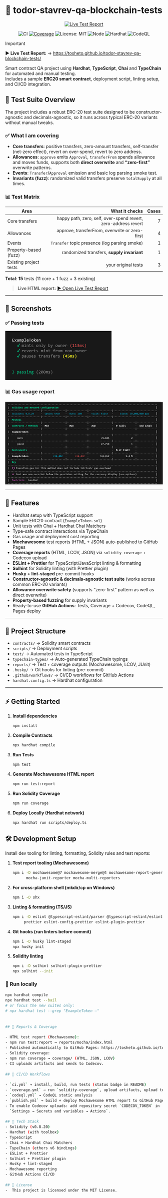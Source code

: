 # 🧪 todor-stavrev-qa-blockchain-tests

<div align="center">

[![Live Test Report](https://img.shields.io/badge/▶%20Live%20Test%20Report-Open%20now-blueviolet?logo=githubpages&logoColor=white)](https://tosheto.github.io/todor-stavrev-qa-blockchain-tests/)

![CI](https://github.com/tosheto/todor-stavrev-qa-blockchain-tests/actions/workflows/ci.yml/badge.svg)
[![Coverage](https://github.com/tosheto/todor-stavrev-qa-blockchain-tests/actions/workflows/coverage.yml/badge.svg?branch=main)](https://github.com/tosheto/todor-stavrev-qa-blockchain-tests/actions/workflows/coverage.yml)
![License: MIT](https://img.shields.io/badge/License-MIT-green.svg)
![Node](https://img.shields.io/badge/node-20.x-informational)
![Hardhat](https://img.shields.io/badge/hardhat-2.26.x-yellow)
![CodeQL](https://github.com/tosheto/todor-stavrev-qa-blockchain-tests/actions/workflows/codeql.yml/badge.svg)

</div>

> [!IMPORTANT]
> **▶ Live Test Report:** → https://tosheto.github.io/todor-stavrev-qa-blockchain-tests/

Smart contract QA project using **Hardhat**, **TypeScript**, **Chai** and **TypeChain** for automated and manual testing.  
Includes a sample **ERC20 smart contract**, deployment script, linting setup, and CI/CD integration.

## 🧪 Test Suite Overview

The project includes a robust ERC-20 test suite designed to be constructor-agnostic and decimals-agnostic, so it runs across typical ERC-20 variants without manual tweaks.

### ✅ What I am covering 
- **Core transfers**: positive transfers, zero-amount transfers, self-transfer (net-zero effect), revert on over-spend, revert to zero address.  
- **Allowances**: `approve` emits `Approval`, `transferFrom` spends allowance and moves funds, supports both **direct overwrite** and **“zero-first”** overwrite patterns.  
- **Events**: `Transfer`/`Approval` emission and basic log parsing smoke test.  
- **Invariants (fuzz)**: randomized valid transfers preserve `totalSupply` at all times.

### 📊 Test Matrix
| Area                     | What it checks                                                            | Cases |
|--------------------------|---------------------------------------------------------------------------:|------:|
| Core transfers           | happy path, zero, self, over-spend revert, zero-address revert            | 7     |
| Allowances               | approve, transferFrom, overwrite or zero-first                            | 4     |
| Events                   | `Transfer` topic presence (log parsing smoke)                             | 1     |
| Property-based (fuzz)    | randomized transfers, **supply invariant**                                | 1     |
| Existing project tests   | your original tests                                                        | 3     |
**Total**: **15** tests (11 core + 1 fuzz + 3 existing)

> **Live HTML report:** [▶ Open Live Test Report](https://tosheto.github.io/todor-stavrev-qa-blockchain-tests/)

---

## 📸 Screenshots

### ✅ Passing tests
![Tests Screenshot](docs/screenshots/tests-passing.png)

### 📊 Gas usage report
![Gas Report](docs/screenshots/gas-report.png)

---

## 🚀 Features
- Hardhat setup with TypeScript support  
- Sample ERC20 contract (`ExampleToken.sol`)  
- Unit tests with Chai + Hardhat Chai Matchers  
- Type-safe contract interactions via TypeChain  
- Gas usage and deployment cost reporting  
- **Mochawesome** test reports (HTML + JSON) auto-published to GitHub Pages  
- **Coverage reports** (HTML, LCOV, JSON) via `solidity-coverage` + Codecov upload  
- **ESLint + Prettier** for TypeScript/JavaScript linting & formatting  
- **Solhint** for Solidity linting (with Prettier plugin)  
- **Husky + lint-staged** pre-commit hooks  
- **Constructor-agnostic & decimals-agnostic test suite** (works across common ERC-20 variants)  
- **Allowance overwrite safety** (supports “zero-first” pattern as well as direct overwrite)  
- **Property-based fuzzing** for supply invariants  
- Ready-to-use **GitHub Actions**: Tests, Coverage + Codecov, CodeQL, Pages deploy

---

## 📂 Project Structure
- `contracts/` → Solidity smart contracts  
- `scripts/` → Deployment scripts  
- `test/` → Automated tests in TypeScript  
- `typechain-types/` → Auto-generated TypeChain typings  
- `reports/` → Test + coverage outputs (Mochawesome, LCOV, JUnit)  
- `.husky/` → Git hooks for linting (pre-commit)  
- `.github/workflows/` → CI/CD workflows for GitHub Actions  
- `hardhat.config.ts` → Hardhat configuration  

---

## ⚡ Getting Started

1. **Install dependencies**
   ```bash
   npm install

2. **Compile Contracts** 
    ```bash
    npx hardhat compile

3. **Run Tests** 
    ```bash
    npm test
    
4. **Generate Mochawesome HTML report** 
    ```bash
    npm run test:report

5. **Run Solidity Coverage** 
    ```bash
    npm run coverage
    
6. **Deploy Locally (Hardhat network)** 
    ```bash
    npx hardhat run scripts/deploy.ts
    
## 🛠️ Development Setup

Install dev tooling for linting, formatting, Solidity rules and test reports:

1. **Test report tooling (Mochawesome)**
   ```bash
   npm i -D mochawesome@7 mochawesome-merge@4 mochawesome-report-generator@6 \
         mocha-junit-reporter mocha-multi-reporters
2. **For cross-platform shell (mkdir/cp on Windows)** 
    ```bash
    npm i -D shx
3. **Linting & formatting (TS/JS)** 
    ```bash
    npm i -D eslint @typescript-eslint/parser @typescript-eslint/eslint-plugin \
         prettier eslint-config-prettier eslint-plugin-prettier
4. **Git hooks (run linters before commit)** 
    ```bash
    npm i -D husky lint-staged
    npx husky init
    
5. **Solidity linting** 
    ```bash
   npm i -D solhint solhint-plugin-prettier
   npx solhint --init

### 🧪 Run locally
```bash
npx hardhat compile
npx hardhat test --bail
# or focus the new suites only:
# npx hardhat test --grep "ExampleToken —"

    
## 🧪 Reports & Coverage

- HTML test report (Mochawesome):
- npm run test:report → reports/mocha/index.html
- Published automatically to GitHub Pages: https://tosheto.github.io/todor-stavrev-qa-blockchain-tests/
- Solidity coverage:
- npm run coverage → coverage/ (HTML, JSON, LCOV)
- CI uploads artifacts and sends to Codecov.
  
## 🤖 CI/CD Workflows

- `ci.yml` → install, build, run tests (status badge in README)
- `coverage.yml` → run `solidity-coverage`, upload artifacts, upload to Codecov
- `codeql.yml` → CodeQL static analysis
- `publish.yml` → build + deploy Mochawesome HTML report to GitHub Pages
- To enable Codecov uploads: add repository secret `CODECOV_TOKEN` in
  `Settings → Secrets and variables → Actions`.

## 🚀 Tech Stack
- Solidity (v0.8.20)
- Hardhat (with toolbox)
- TypeScript
- Chai + Hardhat Chai Matchers
- TypeChain (ethers v6 bindings)
- ESLint + Prettier
- Solhint + Prettier plugin
- Husky + lint-staged
- Mochawesome reporting
- GitHub Actions CI/CD

## 📂 License
-  This project is licensed under the MIT License.
